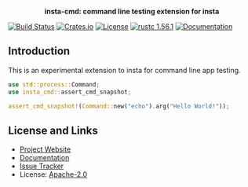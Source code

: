 <div align="center">
 <p><strong>insta-cmd: command line testing extension for insta</strong></p>
</div>

[![Build Status](https://github.com/mitsuhiko/insta-cmd/workflows/Tests/badge.svg?branch=main)](https://github.com/mitsuhiko/insta-cmd/actions?query=workflow%3ATests)
[![Crates.io](https://img.shields.io/crates/d/insta-cmd.svg)](https://crates.io/crates/insta-cmd)
[![License](https://img.shields.io/github/license/mitsuhiko/insta-cmd)](https://github.com/mitsuhiko/insta-cmd/blob/main/LICENSE)
[![rustc 1.56.1](https://img.shields.io/badge/rust-1.56.1%2B-orange.svg)](https://img.shields.io/badge/rust-1.56.1%2B-orange.svg)
[![Documentation](https://docs.rs/insta-cmd/badge.svg)](https://docs.rs/insta-cmd)

## Introduction

This is an experimental extension to insta for command line app testing.

```rust
use std::process::Command;
use insta_cmd::assert_cmd_snapshot;

assert_cmd_snapshot!(Command::new("echo").arg("Hello World!"));
```

## License and Links

- [Project Website](https://insta.rs/)
- [Documentation](https://docs.rs/insta-cmd/)
- [Issue Tracker](https://github.com/mitsuhiko/insta-cmd/issues)
- License: [Apache-2.0](https://github.com/mitsuhiko/insta-cmd/blob/main/LICENSE)
